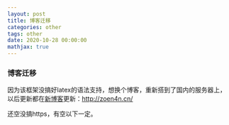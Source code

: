 ```yaml
---
layout: post
title: 博客迁移
categories: other
tags: other 
date: 2020-10-28 00:00:00 
mathjax: true
---
```


### 博客迁移

因为该框架没搞好latex的语法支持，想换个博客，重新搭到了国内的服务器上，以后更新都在[新博客](http://zoen4n.cn/)更新：http://zoen4n.cn/

还空没搞https，有空以下一定。